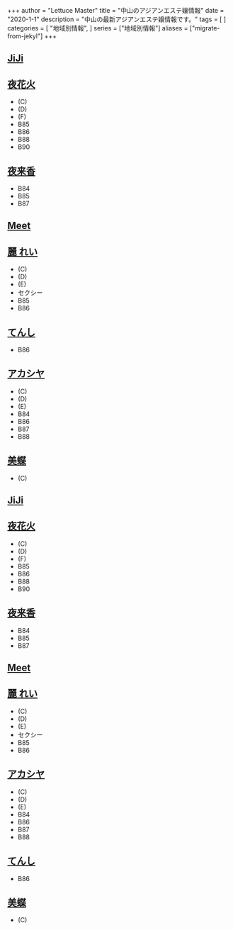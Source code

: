 +++
author = "Lettuce Master"
title = "中山のアジアンエステ嬢情報"
date = "2020-1-1"
description = "中山の最新アジアンエステ嬢情報です。"
tags = [
]
categories = [
    "地域別情報",
]
series = ["地域別情報"]
aliases = ["migrate-from-jekyl"]
+++

## [JiJi](http://viyuiop.xyz/)
## [夜花火](http://yohanabi.msa.jp/)
- (C)
- (D)
- (F)
- B85
- B86
- B88
- B90
## [夜来香](http://yeraisyan.iyasi.me/)
- B84
- B85
- B87
## [Meet](http://meet.agomaj.com/)
## [麗 れい](http://xn--vckg5a5c7c8c1czd.xyz/)
- (C)
- (D)
- (E)
- セクシー
- B85
- B86
## [てんし](http://xn--ccker1snci.jp.net/)
- B86
## [アカシヤ](http://akashiya-massage.com/)
- (C)
- (D)
- (E)
- B84
- B86
- B87
- B88
## [美蝶](http://bityou.jpest.net/)
- (C)
## [JiJi](http://viyuiop.xyz/)
## [夜花火](http://yohanabi.msa.jp/)
- (C)
- (D)
- (F)
- B85
- B86
- B88
- B90
## [夜来香](http://yeraisyan.iyasi.me/)
- B84
- B85
- B87
## [Meet](http://meet.agomaj.com/)
## [麗 れい](http://xn--vckg5a5c7c8c1czd.xyz/)
- (C)
- (D)
- (E)
- セクシー
- B85
- B86
## [アカシヤ](http://akashiya-massage.com/)
- (C)
- (D)
- (E)
- B84
- B86
- B87
- B88
## [てんし](http://xn--ccker1snci.jp.net/)
- B86
## [美蝶](http://bityou.jpest.net/)
- (C)
